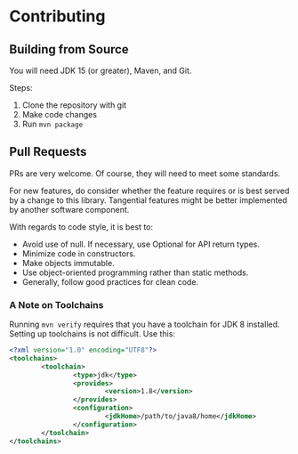 
# Contributing

## Building from Source

You will need JDK 15 (or greater), Maven, and Git.

Steps:

1. Clone the repository with git
2. Make code changes 
3. Run `mvn package`

## Pull Requests

PRs are very welcome. Of course, they will need to meet some standards.

For new features, do consider whether the feature requires or is best served by a change to this library.
Tangential features might be better implemented by another software component.

With regards to code style, it is best to:
* Avoid use of null. If necessary, use Optional for API return types.
* Minimize code in constructors.
* Make objects immutable.
* Use object-oriented programming rather than static methods.
* Generally, follow good practices for clean code.

### A Note on Toolchains

Running `mvn verify` requires that you have a toolchain for JDK 8 installed. Setting up toolchains is not difficult. Use this:

```xml
<?xml version="1.0" encoding="UTF8"?>
<toolchains>
        <toolchain>
                <type>jdk</type>
                <provides>
                        <version>1.8</version>
                </provides>
                <configuration>
                        <jdkHome>/path/to/java8/home</jdkHome>
                </configuration>
        </toolchain>
</toolchains>
```
